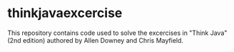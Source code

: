 # thinkjavaexcercise
This repository contains code used to solve the excercises in "Think Java" (2nd edition) authored by Allen Downey and Chris Mayfield.
